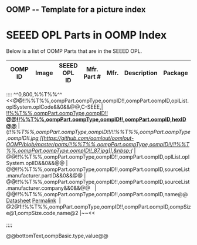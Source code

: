 ## OOMP -- Template for a picture index
SEEED OPL Parts in OOMP Index   
=========================   
Below is a list of OOMP Parts that are in the SEEED OPL.   



| OOMP ID | Image | SEEED<BR>OPL ID | Mfr. Part # | Mfr. | Description | Package |
| ------ | ----- | --------------- | ----------- | ---- | ----------- | ------- |
::::
^^0,800,%%T%%^^
<<@@!!%%T%%,oompPart.oompType,oompID!!,oompPart.oompID,oplList.oplSystem.oplCode&&0&&@@,C-SEEE,| [!!%%T%%,oompPart.oompType,oompID!! <br> __@@!!%%T%%,oompPart.oompType,oompID!!,oompPart.oompID,hexID@@__](https://github.com/oomlout/oomlout-OOMP/wiki/!!%%T%%,oompPart.oompType,oompID!!)  | (*!!%%T%%,oompPart.oompType,oompID!!/!!%%T%%,oompPart.oompType,oompID!!.jpg,[[https://github.com/oomlout/oomlout-OOMP/blob/master/parts/!!%%T%%,oompPart.oompType,oompID!!/!!%%T%%,oompPart.oompType,oompID!!_87.jpg]],&nbsp;(* | @@!!%%T%%,oompPart.oompType,oompID!!,oompPart.oompID,oplList.oplSystem.oplID&&0&&@@ | @@!!%%T%%,oompPart.oompType,oompID!!,oompPart.oompID,sourceList.manufacturer.partID&&0&&@@ | @@!!%%T%%,oompPart.oompType,oompID!!,oompPart.oompID,sourceList.manufacturer.company&&0&&@@ &nbsp; | @@!!%%T%%,oompPart.oompType,oompID!!,oompPart.oompID,name@@ <br> [Datasheet](https://github.com/oomlout/oomlout-OOMP/raw/master/parts/!!%%T%%,oompPart.oompType,oompID!!/!!%%T%%,oompPart.oompType,oompID!!-datsheet.pdf)  [Permalink](https://www.seeedstudio.com/opl.html) &nbsp;| @2@1!!%%T%%,oompPart.oompType,oompID!!,oompPart.oompID,oompSize@1,oompSize.code,name@2 |~~<<


;;;;


@@bottomText,oompBasic.type,value@@   
